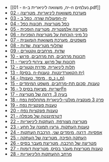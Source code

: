 - [[01 - n-יה, משוואה ליניארית ב-n נעלמים.pdf]]
- [02 - מערכת משוואות ליניאריות, מטריצה](02%20-%20מערכת%20משוואות%20ליניאריות,%20מטריצה.pdf)
- [03 - פעולות שורה, כפל בn-יה](03%20-%20פעולות%20שורה,%20כפל%20בn-יה.pdf)
- [04 - כפל מטריצות, תכונות כפל](04%20-%20כפל%20מטריצות,%20תכונות%20כפל.pdf)
- [05 - מטריצה אלמנטרית, מטריצה הופכית](05%20-%20מטריצה%20אלמנטרית,%20מטריצה%20הופכית.pdf)
- [06 - כל מיני הוכחות על מטריצות הופכיות](06%20-%20כל%20מיני%20הוכחות%20על%20מטריצות%20הופכיות.pdf)
- [07 - משפטים, מערכת משוואות הומוגנית](07%20-%20משפטים,%20מערכת%20משוואות%20הומוגנית.pdf)
- [08 - שחלוף מטריצות, שדות](08%20-%20שחלוף%20מטריצות,%20שדות.pdf)
- [09 - שדות, מרחבים ווקטורים](09%20-%20שדות,%20מרחבים%20ווקטורים.pdf)
- [10 - תכונות מרחבים, תת מרחבים, פרוש](10%20-%20תכונות%20מרחבים,%20תת%20מרחבים,%20פרוש.pdf)
- [11 - תכונות של פרוש, צירוף ליניארי](11%20-%20תכונות%20של%20פרוש,%20צירוף%20ליניארי.pdf)
- [12 - תלות ליניארית, סדרת וקטורים](12%20-%20תלות%20ליניארית,%20סדרת%20וקטורים.pdf)
- [13 - (בסיס, n-ית הקואורדינטות, טענות)](13%20-%20(בסיס,%20n-ית%20הקואורדינטות,%20טענות).pdf)
- [14 - (מ_ו נ_ס , מימד, טענות)](14%20-%20(מ_ו%20נ_ס%20,%20מימד,%20טענות).pdf)
- [15 - טענות, סכום תת-מרחבים, משפט המימדים](15%20-%20טענות,%20סכום%20תת-מרחבים,%20משפט%20המימדים.pdf)
- [16 - ישריות, מציאת בסיס לFn](16%20-%20ישריות,%20מציאת%20בסיס%20לFn.pdf)
- [17 - בעיה 3, דרגה של מטריצה](17%20-%20בעיה%203,%20דרגה%20של%20מטריצה.pdf)
- [18 - פרק 3 פונקציה מולטי-ליניארית מתחלפת נפח](18%20-%20פרק%203%20פונקציה%20מולטי-ליניארית%20מתחלפת%20נפח.pdf)
- [19 - טענות פונקציית נפח](19%20-%20טענות%20פונקציית%20נפח.pdf)
- [20 - טענות פונקציות נפח](20%20-%20טענות%20פונקציות%20נפח.pdf)
- [21 - דטרמיננטה של מכפלה](21%20-%20דטרמיננטה%20של%20מכפלה.pdf)
- [22 - מטריצה מצורפת, העתקות ליניאריות](22%20-%20מטריצה%20מצורפת,%20העתקות%20ליניאריות.pdf)
- [23 - טענות העתקות, גרעין תמונה על חחע](23%20-%20טענות%20העתקות,%20גרעין%20תמונה%20על%20חחע.pdf)
- [24 - אפסיות, דרגה, מימדים שני, הרכבת העתקות](24%20-%20אפסיות,%20דרגה,%20מימדים%20שני,%20הרכבת%20העתקות.pdf)
- [25 - העתקה הפיכה, מטריצה של העתקה](25%20-%20העתקה%20הפיכה,%20מטריצה%20של%20העתקה.pdf)
- [26 - מטריצה של הרכבה, מטריצת מעבר בסיס](26%20-%20מטריצה%20של%20הרכבה,%20מטריצת%20מעבר%20בסיס.pdf)
- [27 - טענות מטריצות מעבר בסיס, מטריצות דומות](27%20-%20טענות%20מטריצות%20מעבר%20בסיס,%20מטריצות%20דומות.pdf)
- [28 - מרחב ההעתקות הליניאריות](28%20-%20מרחב%20ההעתקות%20הליניאריות.pdf)
